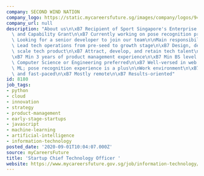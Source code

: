```yaml
---
company: SECOND WIND NATION
company_logo: https://static.mycareersfuture.sg/images/company/logos/9441bad73d2afc8f139ffdf8b22956e0/SECOND%20WIND%20NATION.png
company_url: null
description: "About us\n\xB7 Recipient of Sport Singapore's Enterprise Innovation\
  \ and Capability Grant\n\xB7 Currently working on pose recognition product\n\xB7\
  \ Looking for a senior developer to join our team\n\nMain responsibilities\n\xB7\
  \ Lead tech operations from pre-seed to growth stage\n\xB7 Design, develop, and\
  \ scale tech product\n\xB7 Attract, develop, and retain tech talent\n\nRequirements\n\
  \xB7 Min 3 years of product management experience\n\xB7 Min BS level technical degree;\
  \ Computer Science or Engineering preferred\n\xB7 Well-versed in web dev and/or\
  \ ML; pose recognition experience is a plus\n\nWork environment\n\xB7 Demanding\
  \ and fast-paced\n\xB7 Mostly remote\n\xB7 Results-oriented"
id: 8180
job_tags:
- python
- cloud
- innovation
- strategy
- product-management
- early-stage-startups
- javascript
- machine-learning
- artificial-intelligence
- information-technology
posted_date: '2020-09-01T10:04:07.000Z'
source: myCareersFuture
title: 'Startup Chief Technology Officer '
website: https://www.mycareersfuture.gov.sg/job/information-technology/startup-chief-technology-officer-second-wind-nation-221ab95a596da99683f0c1cf3c3bb52f
---
```

